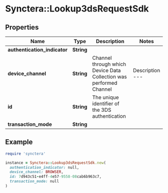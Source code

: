 # Synctera::Lookup3dsRequestSdk

## Properties

| Name | Type | Description | Notes |
| ---- | ---- | ----------- | ----- |
| **authentication_indicator** | **String** |  |  |
| **device_channel** | **String** | Channel through which Device Data Collection was performed  Channel | Description --- | --- &#x60;BROWSER&#x60; | Internet browser &#x60;SDK&#x60; | Mobile app  |  |
| **id** | **String** | The unique identifier of the 3DS authentication |  |
| **transaction_mode** | **String** |  |  |

## Example

```ruby
require 'synctera'

instance = Synctera::Lookup3dsRequestSdk.new(
  authentication_indicator: null,
  device_channel: BROWSER,
  id: 7d943c51-e4ff-4e57-9558-08cab6b963c7,
  transaction_mode: null
)
```

